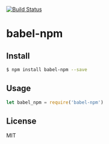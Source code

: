 [![Build Status](https://travis-ci.org/kaelzhang/babel-npm.svg?branch=master)](https://travis-ci.org/kaelzhang/babel-npm)
<!-- optional appveyor tst
[![Windows Build Status](https://ci.appveyor.com/api/projects/status/github/kaelzhang/babel-npm?branch=master&svg=true)](https://ci.appveyor.com/project/kaelzhang/babel-npm)
-->
<!-- optional npm version
[![NPM version](https://badge.fury.io/js/babel-npm.svg)](http://badge.fury.io/js/babel-npm)
-->
<!-- optional npm downloads
[![npm module downloads per month](http://img.shields.io/npm/dm/babel-npm.svg)](https://www.npmjs.org/package/babel-npm)
-->
<!-- optional dependency status
[![Dependency Status](https://david-dm.org/kaelzhang/babel-npm.svg)](https://david-dm.org/kaelzhang/babel-npm)
-->

# babel-npm

<!-- description -->

## Install

```sh
$ npm install babel-npm --save
```

## Usage

```js
let babel_npm = require('babel-npm')
```

## License

MIT
